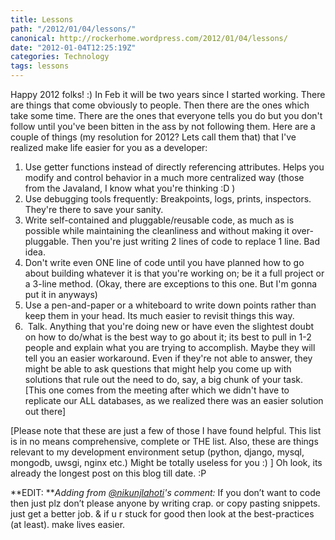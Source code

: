 ```yaml
---
title: Lessons
path: "/2012/01/04/lessons/"
canonical: http://rockerhome.wordpress.com/2012/01/04/lessons/
date: "2012-01-04T12:25:19Z"
categories: Technology
tags: lessons
---
```

Happy 2012 folks! :) In Feb it will be two years since I started working. There are things that come obviously to people. Then there are the ones which take some time. There are the ones that everyone tells you do but you don't follow until you've been bitten in the ass by not following them.<span class="more"></span> Here are a couple of things (my resolution for 2012? Lets call them that) that I've realized make life easier for you as a developer:

1. Use getter functions instead of directly referencing attributes. Helps you modify and control behavior in a much more centralized way (those from the Javaland, I know what you're thinking :D ) 
2. Use debugging tools frequently: Breakpoints, logs, prints, inspectors. They're there to save your sanity. 
3. Write self-contained and pluggable/reusable code, as much as is possible while maintaining the cleanliness and without making it over-pluggable. Then you're just writing 2 lines of code to replace 1 line. Bad idea. 
4. Don't write even ONE line of code until you have planned how to go about building whatever it is that you're working on; be it a full project or a 3-line method. (Okay, there are exceptions to this one. But I'm gonna put it in anyways) 
5. Use a pen-and-paper or a whiteboard to write down points rather than keep them in your head. Its much easier to revisit things this way. 
6.  Talk. Anything that you're doing new or have even the slightest doubt on how to do/what is the best way to go about it; its best to pull in 1-2 people and explain what you are trying to accomplish. Maybe they will tell you an easier workaround. Even if they're not able to answer, they might be able to ask questions that might help you come up with solutions that rule out the need to do, say, a big chunk of your task. [This one comes from the meeting after which we didn't have to replicate our ALL databases, as we realized there was an easier solution out there]

[Please note that these are just a few of those I have found helpful. This list is in no means comprehensive, complete or THE list. Also, these are things relevant to my development environment setup (python, django, mysql, mongodb, uwsgi, nginx etc.) Might be totally useless for you :) ] Oh look, its already the longest post on this blog till date. :P

**EDIT: **_Adding from [@nikunjlahoti](http://twitter.com/nikunjlahoti)'s comment:_ If you don’t want to code then just plz don’t please anyone by writing crap. or copy pasting snippets. just get a better job. & if u r stuck for good then look at the best-practices (at least). make lives easier.